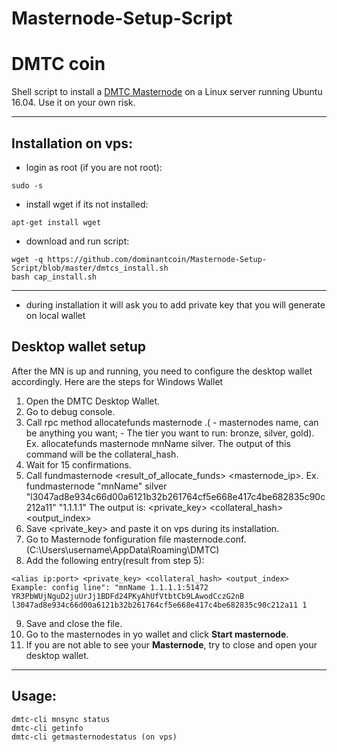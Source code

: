 # Masternode-Setup-Script
# DMTC coin
Shell script to install a [DMTC Masternode](https://dominantchain.com) on a Linux server running Ubuntu 16.04. Use it on your own risk.
***
## Installation on vps:
* login as root (if you are not root):
```
sudo -s
```
* install wget if its not installed:
```
apt-get install wget
```
* download and run script:
```
wget -q https://github.com/dominantcoin/Masternode-Setup-Script/blob/master/dmtcs_install.sh
bash cap_install.sh 
```
***
* during installation it will ask you to add private key that you will generate on local wallet
## Desktop wallet setup
After the MN is up and running, you need to configure the desktop wallet accordingly. Here are the steps for Windows Wallet
1. Open the DMTC Desktop Wallet.
2. Go to debug console.
3. Call rpc method allocatefunds masternode <alias> <tier>.(<alias> - masternodes name, can be anything you want; <tier> - The tier you want to run: bronze, silver, gold). Ex. allocatefunds masternode mnName silver.
The output of this command will be the collateral_hash. 
4. Wait for 15 confirmations.
5. Call fundmasternode  <alias> <tier> <result_of_allocate_funds> <masternode_ip>. Ex. fundmasternode "mnName" silver "l3047ad8e934c66d00a6121b32b261764cf5e668e417c4be682835c90c212a11" "1.1.1.1"
The output is: <alias ip:port> <private_key> <collateral_hash> <output_index>
6. Save <private_key> and paste it on vps during its installation.
7. Go to Masternode fonfiguration file masternode.conf. (C:\Users\username\AppData\Roaming\DMTC)
8. Add the following entry(result from step 5):
```
<alias ip:port> <private_key> <collateral_hash> <output_index>
Example: config line": "mnName 1.1.1.1:51472 YR3PbWUjNguD2juUrJj1BDFd24PKyAhUfVtbtCb9LAwodCczG2nB l3047ad8e934c66d00a6121b32b261764cf5e668e417c4be682835c90c212a11 1
```
9. Save and close the file.
10. Go to the masternodes in yo wallet and click **Start masternode**.
11. If you are not able to see your **Masternode**, try to close and open your desktop wallet.
***
## Usage:
```
dmtc-cli mnsync status
dmtc-cli getinfo
dmtc-cli getmasternodestatus (on vps)

